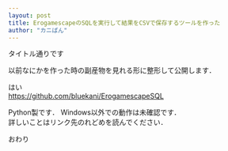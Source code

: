 ```yaml
---
layout: post
title: ErogamescapeのSQLを実行して結果をCSVで保存するツールを作った
author: "カニぱん"
---
```


タイトル通りです  

以前なにかを作った時の副産物を見れる形に整形して公開します．  

はい  
<https://github.com/bluekani/ErogamescapeSQL>

Python製です．
Windows以外での動作は未確認です．  
詳しいことはリンク先のれどめを読んでください．

おわり